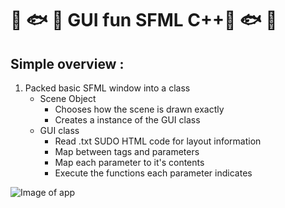 # :tropical_fish: :fish: :tropical_fish: GUI fun SFML C++:tropical_fish: :fish: :tropical_fish:

## Simple overview :
1. Packed basic SFML window into a class
   - Scene Object
      - Chooses how the scene is drawn exactly
      - Creates a instance of the GUI class
   - GUI class
      - Read .txt SUDO HTML code for layout information
      - Map between tags and parameters
      - Map each parameter to it's contents
      - Execute the functions each parameter indicates
<picture>
  <img src="images\screenShot1.jpg" alt="Image of app" style="width:auto;">
</picture>
